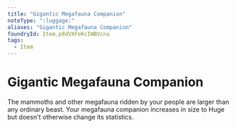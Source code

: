 ```yaml
---
title: "Gigantic Megafauna Companion"
noteType: ":luggage:"
aliases: "Gigantic Megafauna Companion"
foundryId: Item.p8dVXFeKcIWBVcnu
tags:
  - Item
---
```


# Gigantic Megafauna Companion

The mammoths and other megafauna ridden by your people are larger than any ordinary beast. Your megafauna companion increases in size to Huge but doesn't otherwise change its statistics.
